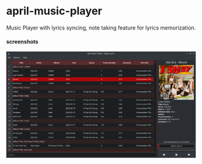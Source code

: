 # april-music-player
Music Player with lyrics syncing, note taking feature for lyrics memorization.

#### screenshots
![screenshot](./screenshots/Screenshot_20240828_161403.png)

